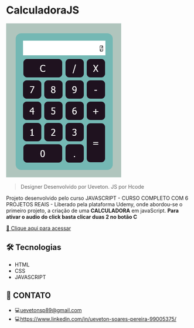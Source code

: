 # CalculadoraJS

![preview](./.github/Calculador.png)

> Designer Desenvolvido por Ueveton. JS por Hcode

Projeto desenvolvido pelo curso JAVASCRIPT - CURSO COMPLETO COM 6 PROJETOS REAIS - Liberado pela plataforma Udemy, onde abordou-se o primeiro projeto, a criação de uma <span><b>CALCULADORA</b></span> em javaScript.
<b>Para ativar o audio do click basta clicar duas 2 no botão C </b>

[:link: Clique aqui para acessar](https://ueveton.github.io/CalculadoraJS/)

## 🛠 Tecnologias

- HTML
- CSS
- JAVASCRIPT

## 📲 CONTATO

- 💻uevetonsp89@gmail.com
- 💻https://www.linkedin.com/in/ueveton-soares-pereira-99005375/

